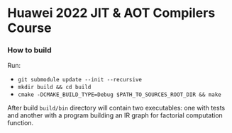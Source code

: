 # Huawei 2022 JIT & AOT Compilers Course

### How to build

Run:
- `git submodule update --init --recursive`
- `mkdir build && cd build`
- `cmake -DCMAKE_BUILD_TYPE=Debug $PATH_TO_SOURCES_ROOT_DIR && make`

After build `build/bin` directory will contain two executables: one with tests and another with a program building an IR graph for factorial computation function.
